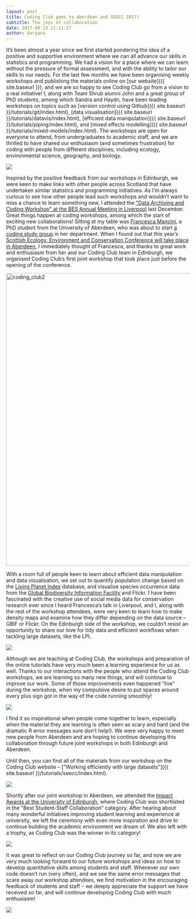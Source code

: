 ```yaml
---
layout: post
title: Coding Club goes to Aberdeen and SEECC 2017!
subtitle: The joys of collaboration
date: 2017-09-13 21:11:27
author: Gergana
---
```


It’s been almost a year since we first started pondering the idea of a positive and supportive environment where we can all advance our skills in statistics and programming. We had a vision for a place where we can learn without the pressure of formal assessment, and with the ability to tailor our skills to our needs. For the last few months we have been organising weekly workshops and publishing the materials online on [our website]({{ site.baseurl }}), and we are so happy to see Coding Club go from a vision to a real initiative! I, along with Team Shrub alumni John and a great group of PhD students, among which Sandra and Haydn, have been leading workshops on topics such as [version control using Github]({{ site.baseurl }}/tutorials/git/index.html), [data visualisation]({{ site.baseurl }}/tutorials/datavis/index.html), [efficient data manipulation]({{ site.baseurl }}/tutorials/piping/index.html), and [mixed effects modelling]({{ site.baseurl }}/tutorials/mixed-models/index.html). The workshops are open for everyone to attend, from undergraduates to academic staff, and we are thrilled to have shared our enthusiasm (and sometimes frustration) for coding with people from different disciplines, including ecology, environmental science, geography, and biology.

![](https://teamshrub.files.wordpress.com/2017/04/codingclub_logo2.png)

Inspired by the positive feedback from our workshops in Edinburgh, we were keen to make links with other people across Scotland that have undertaken similar statistics and programming initiatives. As I’m always curious to see how other people lead such workshops and wouldn’t want to miss a chance to learn something new, I attended the ["Data Archiving and Coding Workshop" at the BES Annual Meeting in Liverpool](https://adventurousandefficient.com/2017/01/06/my-bes-annual-meeting-highlights-2016/) last December. Great things happen at coding workshops, among which the start of exciting new collaborations! Sitting at my table was [Francesca Mancini](http://pure.abdn.ac.uk:8080/portal/en/persons/francesca-mancini(10db03c5-a457-47fe-8f6c-4c77b9834007).html), a PhD student from the University of Aberdeen, who was about to start [a coding study group](https://aberdeenstudygroup.github.io/studyGroup/) in her department. When I found out that this year’s [Scottish Ecology, Environment and Conservation Conference will take place in Aberdeen](https://teamshrub.wordpress.com/2017/04/09/team-shrub-at-seecc/), I immediately thought of Francesca, and thanks to great work and enthusiasm from her and our Coding Club team in Edinburgh, we organised Coding Club’s first joint workshop that took place just before the opening of the conference.

<img class="alignnone size-full wp-image-3304" src="https://teamshrub.files.wordpress.com/2017/04/coding_club21.jpg" alt="coding_club2" width="800" />

With a room full of people keen to learn about efficient data manipulation and data visualisation, we set out to quantify population change based on the [Living Planet Index](http://www.livingplanetindex.org/) database, and visualise species occurrence data from the [Global Biodiversity Information Facility](http://www.gbif.org) and Flickr. I have been fascinated with the creative use of social media data for conservation research ever since I heard Francesca’s talk in Liverpool, and I, along with the rest of the workshop attendees, were very keen to learn how to make density maps and examine how they differ depending on the data source – GBIF or Flickr. On the Edinburgh side of the workshop, we couldn’t resist an opportunity to share our love for tidy data and efficient workflows when tackling large datasets, like the LPI.

![](https://teamshrub.files.wordpress.com/2017/04/sab-6301.jpg)

Although we are teaching at Coding Club, the workshops and preparation of the online tutorials have very much been a learning experience for us as well. Thanks to our interactions with the people who attend the Coding Club workshops, we are learning so many new things, and will continue to improve our work. Some of those improvements even happened “live” during the workshop, when my compulsive desire to put spaces around every plus sign got in the way of the code running smoothly!

![](https://teamshrub.files.wordpress.com/2017/04/coding_club4.jpg)

I find it so inspirational when people come together to learn, especially when the material they are learning is often seen as scary and hard (and the dramatic R error messages sure don’t help!). We were very happy to meet new people from Aberdeen and are hoping to continue developing this collaboration through future joint workshops in both Edinburgh and Aberdeen.

Until then, you can find all of the materials from our workshop on the Coding Club website – ["Working efficiently with large datasets"]({{ site.baseurl }}/tutorials/seecc/index.html).

![](https://teamshrub.files.wordpress.com/2017/04/sab-6305.jpg)

Shortly after our joint workshop in Aberdeen, we attended the [Impact Awards at the University of Edinburgh](https://www.eusa.ed.ac.uk/representation/impact_awards/), where Coding Club was shortlisted in the "Best Student-Staff Collaboration" category. After hearing about many wonderful initiatives improving student learning and experience at university, we left the ceremony with even more inspiration and drive to continue building the academic environment we dream of. We also left with a trophy, as Coding Club was the winner in its category!

![](https://teamshrub.files.wordpress.com/2017/04/17760867_10155229103964380_8821578502146691528_o.jpg)

It was great to reflect on our Coding Club journey so far, and now we are very much looking forward to our future workshops and ideas on how to develop quantitative skills among students and staff. Whenever our own code doesn’t run (very often), and we see the same error messages that scare away our workshop attendees, we find motivation in the encouraging feedback of students and staff – we deeply appreciate the support we have received so far, and will continue developing Coding Club with much enthusiasm!

![](https://teamshrub.files.wordpress.com/2017/04/17547550_10155245248417848_537568815_o.jpg)
